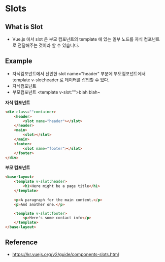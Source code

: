 # Slots

## What is Slot

- Vue.js 에서 slot 은 부모 컴포넌트의 template 에 있는 일부 노드를 자식 컴포넌트로 전달해주는 것이라 할 수 있습니다.

## Example

- 자식컴포넌트에서 선언한 slot name="header" 부분에 부모컴포넌트에서 template v-slot:header 로 데이터를 삽입할 수 있다.
- 자식컴포넌트 <slot name="<name>">
- 부모컴포넌트 <template v-slot:"<name>">blah blah~</template>

**자식 컴포넌트**
```html
<div class=""container>
    <header>
        <slot name="header"></slot>
    </header>
    <main>
        <slot></slot>
    </main>
    <footer>
        <slot name="footer"></slot>
    </footer>
</div>
```

**부모 컴포넌트**
```html
<base-layout>
    <template v-slot:header>
        <h1>Here might be a page title</h1>
    </template>
    
    <p>A paragraph for the main content.</p>
    <p>And another one.</p>

    <template v-slot:footer>
        <p>Here's some contact info</p>
    </template>
</base-layout>
```


## Reference
- https://kr.vuejs.org/v2/guide/components-slots.html